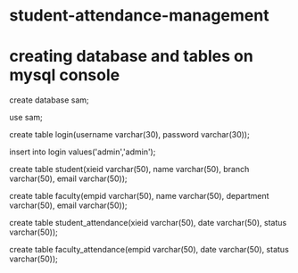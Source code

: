 # student-attendance-management


# creating database and tables on mysql console


create database sam;

use sam;

create table login(username varchar(30), password varchar(30));

insert into login values('admin','admin');

create table student(xieid varchar(50), name varchar(50), branch varchar(50), email varchar(50));

create table faculty(empid varchar(50), name varchar(50), department varchar(50), email varchar(50));

create table student_attendance(xieid varchar(50), date varchar(50), status varchar(50));

create table faculty_attendance(empid varchar(50), date varchar(50), status varchar(50));
